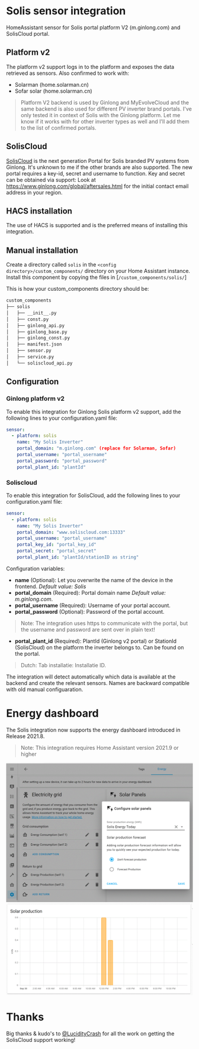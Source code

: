 # Solis sensor integration
HomeAssistant sensor for Solis portal platform V2 (m.ginlong.com) and SolisCloud portal. 

## Platform v2
The platform v2 support logs in to the platform and exposes the data retrieved as sensors.
Also confirmed to work with:
* Solarman (home.solarman.cn)
* Sofar solar (home.solarman.cn)

> Platform V2 backend is used by Ginlong and MyEvolveCloud and the same backend is also used for different PV inverter brand portals. I've only tested it in context of Solis with the Ginlong platform. Let me know if it works with for other inverter types as well and I'll add them to the list of confirmed portals.

## SolisCloud
[SolisCloud](https://www.soliscloud.com/) is the next generation Portal for Solis branded PV systems from Ginlong. It's unknown to me if the other brands are also supported.
The new portal requires a key-id, secret and username to function.
Key and secret can be obtained via support: Look at https://www.ginlong.com/global/aftersales.html for the initial contact email address in your region.

## HACS installation

The use of HACS is supported and is the preferred means of installing this integration.

## Manual installation

Create a directory called `solis` in the `<config directory>/custom_components/` directory on your Home Assistant instance.
Install this component by copying the files in [`/custom_components/solis/`]

This is how your custom_components directory should be:
```bash
custom_components
├── solis
│   ├── __init__.py
│   ├── const.py
│   ├── ginlong_api.py
│   ├── ginlong_base.py
│   ├── ginlong_const.py
│   ├── manifest.json
│   ├── sensor.py
│   ├── service.py
│   └── soliscloud_api.py
```

## Configuration

### Ginlong platform v2
To enable this integration for Ginlong Solis platform v2 support, add the following lines to your configuration.yaml file:

``` YAML
sensor:
  - platform: solis
    name: "My Solis Inverter"
    portal_domain: "m.ginlong.com" (replace for Solarman, Sofar)
    portal_username: "portal_username"
    portal_password: "portal_password"
    portal_plant_id: "plantId"
```
### Soliscloud
To enable this integration for SolisCloud, add the following lines to your configuration.yaml file:

``` YAML
sensor:
  - platform: solis
    name: "My Solis Inverter"
    portal_domain: "www.soliscloud.com:13333"
    portal_username: "portal_username"
    portal_key_id: "portal_key_id"
    portal_secret: "portal_secret"
    portal_plant_id: "plantId/stationID as string"
```

Configuration variables:

* **name** (Optional): Let you overwrite the name of the device in the frontend. *Default value: Solis*
* **portal_domain** (Required): Portal domain name *Default value: m.ginlong.com*. 
* **portal_username** (Required): Username of your portal account.
* **portal_password** (Optional): Password of the portal account. 
> Note: The integration uses https to communicate with the portal, but the username and password are sent over in plain text!
* **portal_plant_id** (Required): PlantId (Ginlong v2 portal) or StationId (SolisCloud) on the platform the inverter belongs to. Can be found on the portal.
> Dutch: Tab installatie: Installatie ID. 

The integration will detect automatically which data is available at the backend and create the relevant sensors. Names are backward compatible with old manual configuaration.

# Energy dashboard
The Solis integration now supports the energy dashboard introduced in Release 2021.8. 
> Note: This integration requires Home Assistant version 2021.9 or higher

![dashboard integration](./image/energy_dashboard_integration.GIF)
![energy production](./image/solar_production_energy_dashboard.GIF)

# Thanks
Big thanks & kudo's to [@LucidityCrash](https://github.com/LucidityCrash) for all the work on getting the SolisCloud support working!
